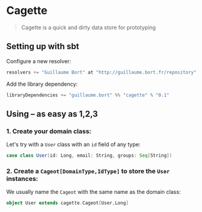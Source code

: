 # Cagette

> Cagette is a quick and dirty data store for prototyping

## Setting up with sbt

Configure a new resolver:

```scala
resolvers += "Guillaume Bort" at "http://guillaume.bort.fr/repository"
```

Add the library dependency:

```scala
libraryDependencies += "guillaume.bort" %% "cagette" % "0.1"
```

## Using – as easy as 1,2,3

### 1. Create your domain class:

Let's try with a `User` class with an `id` field of any type:

```scala
case class User(id: Long, email: String, groups: Seq[String])
```

### 2. Create a `Cageot[DomainType,IdType]` to store the `User` instances:

We usually name the `Cageot` with the same name as the domain class:

```scala
object User extends cagette.Cageot[User,Long]
```